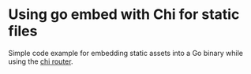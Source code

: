 # Using go embed with Chi for static files

Simple code example for embedding static assets into a Go binary while using the [chi router](https://github.com/go-chi/chi).